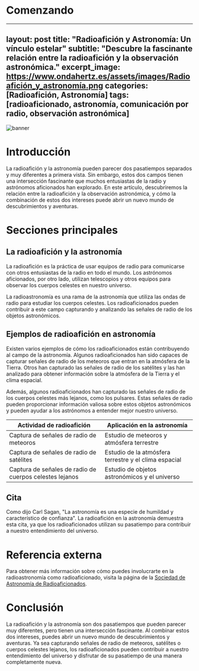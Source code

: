 # Comenzando


---
layout: post
title: "Radioafición y Astronomía: Un vínculo estelar"
subtitle: "Descubre la fascinante relación entre la radioafición y la observación astronómica."
excerpt_image: https://www.ondahertz.es/assets/images/Radioafición_y_astronomía.png
categories: [Radioafición, Astronomía]
tags: [radioaficionado, astronomía, comunicación por radio, observación astronómica]
---

![banner](https://www.ondahertz.es/assets/images/Radioafición_y_astronomía.png "Imagen que ilustra la conexión entre la radioafición y la astronomía, mostrando un radioaficionado con su equipo de comunicación en un observatorio bajo un cielo estrellado.")


# Introducción

La radioafición y la astronomía pueden parecer dos pasatiempos separados y muy diferentes a primera vista. Sin embargo, estos dos campos tienen una intersección fascinante que muchos entusiastas de la radio y astrónomos aficionados han explorado. En este artículo, descubriremos la relación entre la radioafición y la observación astronómica, y cómo la combinación de estos dos intereses puede abrir un nuevo mundo de descubrimientos y aventuras.

# Secciones principales

## La radioafición y la astronomía

La radioafición es la práctica de usar equipos de radio para comunicarse con otros entusiastas de la radio en todo el mundo. Los astrónomos aficionados, por otro lado, utilizan telescopios y otros equipos para observar los cuerpos celestes en nuestro universo.

La radioastronomía es una rama de la astronomía que utiliza las ondas de radio para estudiar los cuerpos celestes. Los radioaficionados pueden contribuir a este campo capturando y analizando las señales de radio de los objetos astronómicos.

## Ejemplos de radioafición en astronomía

Existen varios ejemplos de cómo los radioaficionados están contribuyendo al campo de la astronomía. Algunos radioaficionados han sido capaces de capturar señales de radio de los meteoros que entran en la atmósfera de la Tierra. Otros han capturado las señales de radio de los satélites y las han analizado para obtener información sobre la atmósfera de la Tierra y el clima espacial.

Además, algunos radioaficionados han capturado las señales de radio de los cuerpos celestes más lejanos, como los pulsares. Estas señales de radio pueden proporcionar información valiosa sobre estos objetos astronómicos y pueden ayudar a los astrónomos a entender mejor nuestro universo.


| Actividad de radioafición | Aplicación en la astronomía |
| --- | --- |
| Captura de señales de radio de meteoros | Estudio de meteoros y atmósfera terrestre |
| Captura de señales de radio de satélites | Estudio de la atmósfera terrestre y el clima espacial |
| Captura de señales de radio de cuerpos celestes lejanos | Estudio de objetos astronómicos y el universo |


## Cita

Como dijo Carl Sagan, "La astronomía es una especie de humildad y característico de confianza". La radioafición en la astronomía demuestra esta cita, ya que los radioaficionados utilizan su pasatiempo para contribuir a nuestro entendimiento del universo.

# Referencia externa

Para obtener más información sobre cómo puedes involucrarte en la radioastronomía como radioaficionado, visita la página de la [Sociedad de Astronomía de Radioaficionados](http://www.radio-astronomy.org/).

# Conclusión

La radioafición y la astronomía son dos pasatiempos que pueden parecer muy diferentes, pero tienen una intersección fascinante. Al combinar estos dos intereses, puedes abrir un nuevo mundo de descubrimientos y aventuras. Ya sea capturando señales de radio de meteoros, satélites o cuerpos celestes lejanos, los radioaficionados pueden contribuir a nuestro entendimiento del universo y disfrutar de su pasatiempo de una manera completamente nueva.